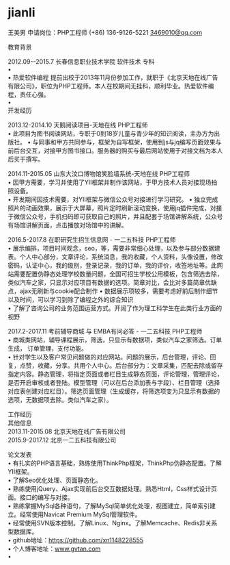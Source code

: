 # jianli
王美男	申请岗位：PHP工程师	
(+86) 136-9126-5221	 3469010@qq.com	
	
教育背景		
	
2012.09--2015.7	长春信息职业技术学院	软件技术	专科	
	•	
	•	热爱软件编程	提前出校于2013年11月份参加工作，就职于《北京天地在线广告有限公司》，职位为PHP工程师。本人在校期间无挂科，顺利毕业。热爱软件编程，责任心强。	
	•	
开发经历		
	
2013.12-2014.10	天鹅阅读项目-天地在线	PHP工程师	
	•	此项目为图书阅读网站，专职于0到18岁儿童与青少年的知识阅读，主办方为出版社。	
	•	与同事和甲方共同参与，框架为自写框架，使用到js与jq编写页面效果与前后台交互，对接甲方图书接口。服务器的购买与最后网站使用于对接文档为本人后买于撰写。	
	
2014.11-2015.05	山东大汶口博物馆笑脸墙系统-天地在线	PHP工程师	
	•	因甲方需要，学习并使用了YII框架并制作该网站，于甲方技术人员对接现场拍照设备。	
	•	开发期间因技术需要，对YII框架与微信公众号对接进行学习研究。	
	•	独立完成照片的动画效果，展示于大屏幕，照片定时刷新滚动变换，使用jq插件完成，对接于微信公众号，手机扫码即可获取自己的照片，并且配套于场馆讲解系统，公众号有场馆讲解页面，点击播放对场馆中的讲解。	
	
2016.5-2017.8	在职研究生招生信息网 - 一二五科技	PHP工程师	
	•	展示编排，项目时间观念，seo，等，需要非常细心处理，以及参与部分数据建表。个人中心部分，文章评论，系统消息，我的收藏，个人资料，头像设置，修改密码，认证中心，我的级别，登录记录，我的订单，我的评价，收签地址等。此网站需要配置伪静态处理学校数量问题，全国可招生学校公用模板，包含筛选去除，类似汽车之家，只显示对应项目有数据的选项。简章对比，会比对多篇简章优缺点，ajax无刷新与cookie配合制作	
	•	数据展示项较多，需要考虑好前后制作细节以及时间，可以学习到除了编程之外的综合知识	
	•	了解了咨询公司的业务范围运营方式。开阔了作为理工科学生在此类行业方面的视野	
	
2017.2-2017.11	考前辅导商城 与 EMBA有问必答 - 一二五科技 	PHP工程师	
	•	商城类网站，辅导课程展示，筛选，只显示有数据项，类似汽车之家筛选。订单生成，	订单管理，支付功能。	
	•	针对学生以及客户常见问题做的对应网站。问题的展示，后台管理，评论、回复，点赞，收藏，分享。共用个人中心。后台部分为：文章采集，匹配去除或留存指定内容。静态管理，将指定页面或者栏目生成静态页面，评论管理，管理评论，是否开启审核或者登陆。模型管理（可以在后台添加表与字段）、栏目管理（选择对应表创建对应栏目）。筛选页面管理（生成缓存，将筛选项变为只显示有数据的选项，无数据项去除。类似汽车之家）。	
	
工作经历		
其他信息	
2013.11-2015.08	北京天地在线广告有限公司	
2015.9-2017.12	北京一二五科技有限公司	
	
论文发表		
•	有扎实的PHP语言基础，熟练使用ThinkPhp框架，ThinkPhp伪静态配置。了解YII框架。	
•	了解Seo优化处理、页面静态化。	
•	熟练使用jQuery、Ajax实现前后台交互数据处理。熟悉Html，Css样式设计页面。接口的编写与对接。	
•	熟练掌握MySql各种语句，了解MySql简单优化处理，视图建立，简单索引建立。经常使用Navicat Premium MySql管理软件。	
•	经常使用SVN版本控制。了解Linux、Nginx。了解Memcache、Redis非关系型数据库。	
•	github地址：https://github.com/xn1148228555	
•	个人博客地址：www.gvtan.com	
•		
